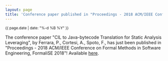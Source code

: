 ```yaml
---
layout: page
title: 'Conference paper published in "Proceedings - 2018 ACM/IEEE Conference on Formal Methods in Software Engineering, FormaliSE 2018"!'
---
```


<small>{{ page.date | date: "%-d %B %Y" }}</small>

The conference paper "CIL to Java-bytecode Translation for Static Analysis Leveraging", by Ferrara, P., Cortesi, A., Spoto, F., has just been published in "Proceedings - 2018 ACM/IEEE Conference on Formal Methods in Software Engineering, FormaliSE 2018"! Available [here](https://doi.org/10.1145/3193992.3193994).
